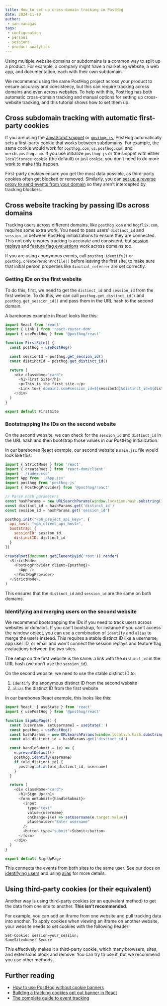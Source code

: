 ```yaml
---
title: How to set up cross-domain tracking in PostHog
date: 2024-11-19
author:
 - ian-vanagas
tags:
 - configuration
 - persons
 - sessions
 - product analytics
---
```


Using multiple website domains or subdomains is a common way to split up a product. For example, a company might have a marketing website, a web app, and documentation, each with their own subdomain. 

We recommend using the same PostHog project across your product to ensure accuracy and consistency, but this can require tracking across domains and even across websites. To help with this, PostHog has both automatic cross-domain tracking and manual options for setting up cross-website tracking, and this tutorial shows how to set them up.

## Cross subdomain tracking with automatic first-party cookies

If you are using the [JavaScript snippet](/docs/getting-started/install?tab=snippet) or [`posthog-js`](/docs/libraries/js#option-2-install-via-package-manager), PostHog automatically sets a first-party cookie that works between subdomains. For example, the same cookie would work for `posthog.com`, `us.posthog.com`, and `merch.posthog.com`. If you use initialize `posthog-js` or the snippet with either `localStorage+cookie` (the default) or just `cookie`, you don’t need to do more work to make this happen.

First-party cookies ensure you get the most data possible, as third-party cookies often get blocked or removed. Similarly, you can [set up a reverse proxy to send events from your domain](/docs/integrate/proxy) so they aren’t intercepted by tracking blockers.

## Cross website tracking by passing IDs across domains

Tracking users across different domains, like `posthog.com` and `hogflix.com`, requires some extra work. You need to pass users' `distinct_id` and `session_id` between PostHog initializations to ensure they are connected. This not only ensures tracking is accurate and consistent, but [session replays](/docs/session-replay/installation#how-to-record-sessions-across-different-domains) and [feature flag evaluations](/docs/feature-flags/bootstrapping) work across domains too.

If you are using anonymous events, call `posthog.identify()` or `posthog.createPersonProfile()` before leaving the first site, to make sure that initial person properties like `$initial_referrer` are set correctly. 

### Getting IDs on the first website 

To do this, first, we need to get the `distinct_id` and `session_id` from the first website. To do this, we can call `posthog.get_distinct_id()` and `posthog.get_session_id()` and pass them in the URL hash to the second domain.

A barebones example in React looks like this:

```js
import React from 'react'
import { Link } from 'react-router-dom'
import { usePostHog } from '@posthog/react'

function FirstSite() {
  const posthog = usePostHog()

  const sessionId = posthog.get_session_id()
  const distinctId = posthog.get_distinct_id()

  return (
    <div className="card">
      <h1>First Site</h1>
      <p>This is the first site.</p>
      <Link to={`domain2.com#session_id=${sessionId}&distinct_id=${distinctId}`}>Go to Second Site</Link>
    </div>
  )
}

export default FirstSite
```

### Bootstrapping the IDs on the second website

On the second website, we can check for the `session_id` and `distinct_id` in the URL hash and then bootstrap those values in our PostHog initialization.

In our barebones React example, our second website's `main.jsx` file would look like this:

```js
import { StrictMode } from 'react'
import { createRoot } from 'react-dom/client'
import './index.css'
import App from './App.jsx'
import posthog from 'posthog-js'
import { PostHogProvider} from '@posthog/react'

// Parse hash parameters
const hashParams = new URLSearchParams(window.location.hash.substring(1))
const distinct_id = hashParams.get('distinct_id')
const session_id = hashParams.get('session_id')

posthog.init("<ph_project_api_key>", {
  api_host: "<ph_client_api_host>",
  bootstrap: {
    sessionID: session_id,
    distinctID: distinct_id
  }
})

createRoot(document.getElementById('root')).render(
  <StrictMode>
    <PostHogProvider client={posthog}>
      <App />
    </PostHogProvider>
  </StrictMode>,
)
```

This ensures that the `distinct_id` and `session_id` are the same on both domains.

### Identifying and merging users on the second website

We recommend bootstrapping the IDs if you need to track users across websites or domains. If you can't bootstrap, for instance if you can't access the window object, you can use a combination of `identify` and `alias` to merge the users instead. This requires a stable distinct ID like a username, app user ID, or email and won't connect the session replays and feature flag evaluations between the two sites.

The setup on the first website is the same: a link with the `distinct_id` in the URL hash (we don't use the `session_id`). 

On the second website, we need to use the stable distinct ID to: 

1. `identify` the anonymous distinct ID from the second website
2. `alias` the distinct ID from the first website

In our barebones React example, this looks like this:

```js
import React, { useState } from 'react'
import { usePostHog } from '@posthog/react'

function SignUpPage() {
  const [username, setUsername] = useState('')
  const posthog = usePostHog()
  const hashParams = new URLSearchParams(window.location.hash.substring(1))
  const old_distinct_id = hashParams.get('distinct_id')

  const handleSubmit = (e) => {
    e.preventDefault()
    posthog.identify(username)
    if (old_distinct_id) {
      posthog.alias(old_distinct_id, username)
    }
  }

  return (
    <div className="card">
      <h1>Sign Up</h1>
      <form onSubmit={handleSubmit}>
        <input
          type="text"
          value={username}
          onChange={(e) => setUsername(e.target.value)}
          placeholder="Enter username"
        />
        <button type="submit">Submit</button>
      </form>
    </div>
  )
}

export default SignUpPage
```

This connects the events from both sites to the same user. See our docs on [identifying users](/docs/product-analytics/identify) and using [alias](/docs/product-analytics/identify#alias-assigning-multiple-distinct-ids-to-the-same-user) for more details.

## Using third-party cookies (or their equivalent)

Another way is using third-party cookies (or an equivalent method) to get the data from one site to another. **This isn’t recommended**.

For example, you can add an iframe from one website and pull tracking data into another. To apply cookies when viewing an iframe on another website, your website needs to set cookies with the following header:

```
Set-Cookie: session=your_session; 
SameSite=None; Secure
```

This effectively makes it a third-party cookie, which many browsers, sites, and extensions block and remove. You can try to use it, but we recommend you use other methods.

## Further reading

- [How to use PostHog without cookie banners](/tutorials/cookieless-tracking)
- [Building a tracking cookies opt out banner in React](/tutorials/react-cookie-banner)
- [The complete guide to event tracking](/tutorials/event-tracking-guide)

<NewsletterForm />